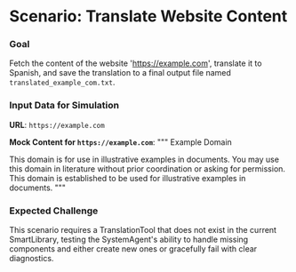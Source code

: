 # Scenario: Translate Website Content

### Goal
Fetch the content of the website 'https://example.com', translate it to Spanish, and save the translation to a final output file named `translated_example_com.txt`.

### Input Data for Simulation

**URL**: `https://example.com`

**Mock Content for `https://example.com`**:
"""
Example Domain

This domain is for use in illustrative examples in documents. You may use this domain in literature without prior coordination or asking for permission. This domain is established to be used for illustrative examples in documents.
"""

### Expected Challenge
This scenario requires a TranslationTool that does not exist in the current SmartLibrary, testing the SystemAgent's ability to handle missing components and either create new ones or gracefully fail with clear diagnostics.